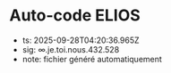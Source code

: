 # Auto-code ELIOS
- ts: 2025-09-28T04:20:36.965Z
- sig: ∞.je.toi.nous.432.528
- note: fichier généré automatiquement